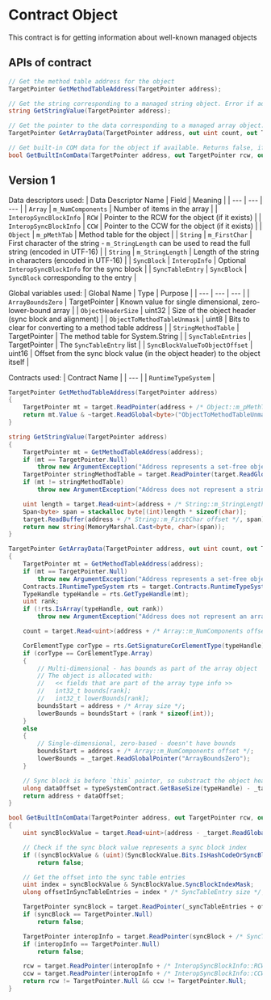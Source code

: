 # Contract Object

This contract is for getting information about well-known managed objects

## APIs of contract

``` csharp
// Get the method table address for the object
TargetPointer GetMethodTableAddress(TargetPointer address);

// Get the string corresponding to a managed string object. Error if address does not represent a string.
string GetStringValue(TargetPointer address);

// Get the pointer to the data corresponding to a managed array object. Error if address does not represent a array.
TargetPointer GetArrayData(TargetPointer address, out uint count, out TargetPointer boundsStart, out TargetPointer lowerBounds);

// Get built-in COM data for the object if available. Returns false, if address does not represent a COM object using built-in COM
bool GetBuiltInComData(TargetPointer address, out TargetPointer rcw, out TargetPointer ccw);
```

## Version 1

Data descriptors used:
| Data Descriptor Name | Field | Meaning |
| --- | --- | --- |
| `Array` | `m_NumComponents` | Number of items in the array |
| `InteropSyncBlockInfo` | `RCW` | Pointer to the RCW for the object (if it exists) |
| `InteropSyncBlockInfo` | `CCW` | Pointer to the CCW for the object (if it exists) |
| `Object` | `m_pMethTab` | Method table for the object |
| `String` | `m_FirstChar` | First character of the string - `m_StringLength` can be used to read the full string (encoded in UTF-16) |
| `String` | `m_StringLength` | Length of the string in characters (encoded in UTF-16) |
| `SyncBlock` | `InteropInfo` | Optional `InteropSyncBlockInfo` for the sync block |
| `SyncTableEntry` | `SyncBlock` | `SyncBlock` corresponding to the entry |

Global variables used:
| Global Name | Type | Purpose |
| --- | --- | --- |
| `ArrayBoundsZero` | TargetPointer | Known value for single dimensional, zero-lower-bound array |
| `ObjectHeaderSize` | uint32 | Size of the object header (sync block and alignment) |
| `ObjectToMethodTableUnmask` | uint8 | Bits to clear for converting to a method table address |
| `StringMethodTable` | TargetPointer | The method table for System.String |
| `SyncTableEntries` | TargetPointer | The `SyncTableEntry` list |
| `SyncBlockValueToObjectOffset` | uint16 | Offset from the sync block value (in the object header) to the object itself |

Contracts used:
| Contract Name |
| --- |
| `RuntimeTypeSystem` |

``` csharp
TargetPointer GetMethodTableAddress(TargetPointer address)
{
    TargetPointer mt = target.ReadPointer(address + /* Object::m_pMethTab offset */);
    return mt.Value & ~target.ReadGlobal<byte>("ObjectToMethodTableUnmask");
}

string GetStringValue(TargetPointer address)
{
    TargetPointer mt = GetMethodTableAddress(address);
    if (mt == TargetPointer.Null)
        throw new ArgumentException("Address represents a set-free object");
    TargetPointer stringMethodTable = target.ReadPointer(target.ReadGlobalPointer("StringMethodTable"));
    if (mt != stringMethodTable)
        throw new ArgumentException("Address does not represent a string object", nameof(address));

    uint length = target.Read<uint>(address + /* String::m_StringLength offset */);
    Span<byte> span = stackalloc byte[(int)length * sizeof(char)];
    target.ReadBuffer(address + /* String::m_FirstChar offset */, span);
    return new string(MemoryMarshal.Cast<byte, char>(span));
}

TargetPointer GetArrayData(TargetPointer address, out uint count, out TargetPointer boundsStart, out TargetPointer lowerBounds)
{
    TargetPointer mt = GetMethodTableAddress(address);
    if (mt == TargetPointer.Null)
        throw new ArgumentException("Address represents a set-free object");
    Contracts.IRuntimeTypeSystem rts = target.Contracts.RuntimeTypeSystem;
    TypeHandle typeHandle = rts.GetTypeHandle(mt);
    uint rank;
    if (!rts.IsArray(typeHandle, out rank))
        throw new ArgumentException("Address does not represent an array object", nameof(address));

    count = target.Read<uint>(address + /* Array::m_NumComponents offset */;

    CorElementType corType = rts.GetSignatureCorElementType(typeHandle);
    if (corType == CorElementType.Array)
    {
        // Multi-dimensional - has bounds as part of the array object
        // The object is allocated with:
        //   << fields that are part of the array type info >>
        //   int32_t bounds[rank];
        //   int32_t lowerBounds[rank];
        boundsStart = address + /* Array size */;
        lowerBounds = boundsStart + (rank * sizeof(int));
    }
    else
    {
        // Single-dimensional, zero-based - doesn't have bounds
        boundsStart = address + /* Array::m_NumComponents offset */;
        lowerBounds = _target.ReadGlobalPointer("ArrayBoundsZero");
    }

    // Sync block is before `this` pointer, so substract the object header size
    ulong dataOffset = typeSystemContract.GetBaseSize(typeHandle) - _target.ReadGlobal<uint>("ObjectHeaderSize");
    return address + dataOffset;
}

bool GetBuiltInComData(TargetPointer address, out TargetPointer rcw, out TargetPointer ccw);
{
    uint syncBlockValue = target.Read<uint>(address - _target.ReadGlobal<ushort>("SyncBlockValueToObjectOffset"));

    // Check if the sync block value represents a sync block index
    if ((syncBlockValue & (uint)(SyncBlockValue.Bits.IsHashCodeOrSyncBlockIndex | SyncBlockValue.Bits.IsHashCode)) != (uint)SyncBlockValue.Bits.IsHashCodeOrSyncBlockIndex)
        return false;

    // Get the offset into the sync table entries
    uint index = syncBlockValue & SyncBlockValue.SyncBlockIndexMask;
    ulong offsetInSyncTableEntries = index * /* SyncTableEntry size */;

    TargetPointer syncBlock = target.ReadPointer(_syncTableEntries + offsetInSyncTableEntries + /* SyncTableEntry::SyncBlock offset */);
    if (syncBlock == TargetPointer.Null)
        return false;

    TargetPointer interopInfo = target.ReadPointer(syncBlock + /* SyncTableEntry::InteropInfo offset */);
    if (interopInfo == TargetPointer.Null)
        return false;

    rcw = target.ReadPointer(interopInfo + /* InteropSyncBlockInfo::RCW offset */);
    ccw = target.ReadPointer(interopInfo + /* InteropSyncBlockInfo::CCW offset */);
    return rcw != TargetPointer.Null && ccw != TargetPointer.Null;
}
```
